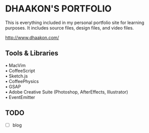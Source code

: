 DHAAKON'S PORTFOLIO
===================

This is everything included in my personal portfolio site for learning
purposes. It includes source files, design files, and video files.

http://www.dhaakon.com/

Tools & Libraries
-----

• MacVim<br>
• CoffeeScript<br>
• Sketch.js<br>
• CoffeePhysics<br>
• GSAP<br>
• Adobe Creative Suite (Photoshop, AfterEffects, Illustrator)<br>
• EventEmitter<br>

TODO
-----
- [ ] blog


